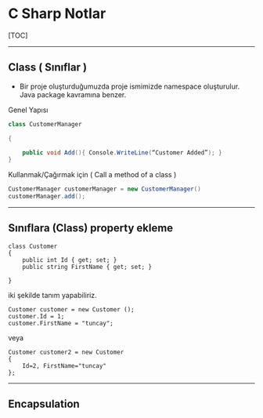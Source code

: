 # C Sharp Notlar

[TOC]



----

## Class ( Sınıflar )

- Bir proje oluşturduğumuzda proje ismimizde namespace oluşturulur. Java package kavramına benzer.

Genel Yapısı

````csharp
class CustomerManager 

{ 

	public void Add(){ Console.WriteLine(“Customer Added”); } 
}
````



Kullanmak/Çağırmak için ( Call a method of a class )

```csharp
CustomerManager customerManager = new CustomerManager() 
customerManager.add();
```

---

## Sınıflara (Class) property ekleme

    class Customer
    {
        public int Id { get; set; }
        public string FirstName { get; set; }
    
    }

iki şekilde tanım yapabiliriz.
    
    Customer customer = new Customer ();
    customer.Id = 1;
    customer.FirstName = "tuncay";

veya

    Customer customer2 = new Customer
    {
        Id=2, FirstName="tuncay"
    };

----

## Encapsulation

